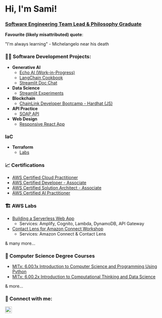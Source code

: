 
<!---
sophyphile/sophyphile is a ✨ special ✨ repository because its `README.md` (this file) appears on your GitHub profile.
You can click the Preview link to take a look at your changes.
--->

<h1>Hi, I'm Sami!</h1>
<h3><a href="https://www.linkedin.com/in/samiansari/">Software Engineering Team Lead & Philosophy Graduate</a></h3>

**Favourite (likely misattributed) quote**: 

"I'm always learning" - Michelangelo near his death

<h3>👨‍💻 Software Development Projects:</h3>

- <b>Generative AI</b>
  - [Echo AI (Work-in-Progress)](https://github.com/sophyphile/echo-ai)
  - [LangChain Cookbook](https://github.com/sophyphile/langchain-cookbook)
  - [Streamlit Doc Chat](https://github.com/sophyphile/streamlit-doc-chat)
- <b>Data Science</b>
  - [Streamlit Experiments](https://github.com/sophyphile/streamlit-experiments)
- <b>Blockchain</b>
  - [ChainLink Developer Bootcamp - Hardhat (JS)](https://github.com/sophyphile/dev-bootcamp-hardhat)
- <b>API Practice</b>
  - [SOAP API](https://github.com/sophyphile/SOAP-API)
- <b>Web Design</b>
  - [Responsive React App](https://github.com/sophyphile/BD-React-Website)


<h3> IaC </h3>

- <b>Terraform</b>
  - [Labs](https://github.com/sophyphile/terraform-labs)

<h3> 📈 Certifications</h3>

- [AWS Certified Cloud Practitioner](https://www.credly.com/badges/e0d6392f-8dd3-4a5e-ae6b-5c7f1defe39f)
- [AWS Certified Developer - Associate](https://www.credly.com/badges/295f2021-c914-4f34-9c38-173449c47fde)
- [AWS Certified Solution Architect - Associate](https://www.credly.com/badges/86a36b54-54a3-461b-b0f7-747eb957ac4f)
- [AWS Certified AI Practitioner](https://www.credly.com/badges/1fbfacb1-8394-4c68-8a5c-009299be0c8f)

<h3> 🏗️ AWS Labs</h3>

- [Building a Serverless Web App](https://aws.amazon.com/getting-started/hands-on/build-serverless-web-app-lambda-apigateway-s3-dynamodb-cognito/)
  - Services: Amplify, Cognito, Lambda, DynamoDB, API Gateway
- [Contact Lens for Amazon Connect Workshop](https://catalog.us-east-1.prod.workshops.aws/workshops/0d424f45-a4df-4818-ab35-5cf4fad6a66a/en-US)
  - Services: Amazon Connect & Contact Lens
 
& many more...

<h3> 📜 Computer Science Degree Courses </h3>

- [MITx: 6.00.1x Introduction to Computer Science and Programming Using Python](https://courses.edx.org/certificates/d77d2beda8444121b5efaf1f7a6136bd)
- [MITx: 6.00.2x Introduction to Computational Thinking and Data Science](https://courses.edx.org/certificates/3bf758acbe52470f8caaba805198c384)

& more...

<h3> 🤳 Connect with me:</h3>
<!--
[<img align="left" alt="JoshMadakor | YouTube" width="22px" src="https://cdn.jsdelivr.net/npm/simple-icons@v3/icons/youtube.svg" />][youtube]
[<img align="left" alt="JoshMadakor | Twitter" width="22px" src="https://cdn.jsdelivr.net/npm/simple-icons@v3/icons/twitter.svg" />][twitter]
[<img align="left" alt="JoshMadakor | Instagram" width="22px" src="https://cdn.jsdelivr.net/npm/simple-icons@v3/icons/instagram.svg" />][instagram]
-->

[<img align="left" alt="Sami Ansari | LinkedIn" width="22px" src="https://cdn.jsdelivr.net/npm/simple-icons@v3/icons/linkedin.svg" />][linkedin]

[linkedin]: https://linkedin.com/in/samiansari

<!--
**joshmadakor1/joshmadakor1** is a ✨ _special_ ✨ repository because its `README.md` (this file) appears on your GitHub profile.

Here are some ideas to get you started:

- 🔭 I’m currently working on ...
- 🌱 I’m currently learning ...
- 👯 I’m looking to collaborate on ...
- 🤔 I’m looking for help with ...
- 💬 Ask me about ...
- 📫 How to reach me: ...
- 😄 Pronouns: ...
- ⚡ Fun fact: ...

- 👋 Hi, I’m @sophyphile
- 👀 I’m interested in ...
- 🌱 I’m currently learning ...
- 💞️ I’m looking to collaborate on ...
- 📫 How to reach me ...

-->
